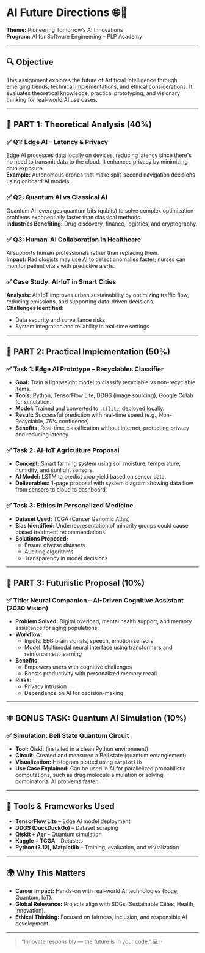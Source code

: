 # AI Future Directions 🌐🚀  
**Theme:** Pioneering Tomorrow’s AI Innovations  
**Program:** AI for Software Engineering – PLP Academy  

---

## 🔍 Objective  
This assignment explores the future of Artificial Intelligence through emerging trends, technical implementations, and ethical considerations. It evaluates theoretical knowledge, practical prototyping, and visionary thinking for real-world AI use cases.

---

## 📘 PART 1: Theoretical Analysis (40%)

### ✅ Q1: Edge AI – Latency & Privacy
Edge AI processes data locally on devices, reducing latency since there's no need to transmit data to the cloud. It enhances privacy by minimizing data exposure.  
**Example:** Autonomous drones that make split-second navigation decisions using onboard AI models.

### ✅ Q2: Quantum AI vs Classical AI
Quantum AI leverages quantum bits (qubits) to solve complex optimization problems exponentially faster than classical methods.  
**Industries Benefiting:** Drug discovery, finance, logistics, and cryptography.

### ✅ Q3: Human-AI Collaboration in Healthcare
AI supports human professionals rather than replacing them.  
**Impact:** Radiologists may use AI to detect anomalies faster; nurses can monitor patient vitals with predictive alerts.

### ✅ Case Study: AI-IoT in Smart Cities
**Analysis:** AI+IoT improves urban sustainability by optimizing traffic flow, reducing emissions, and supporting data-driven decisions.  
**Challenges Identified:**
- Data security and surveillance risks  
- System integration and reliability in real-time settings  

---

## 🧪 PART 2: Practical Implementation (50%)

### ✅ Task 1: Edge AI Prototype – Recyclables Classifier
- **Goal:** Train a lightweight model to classify recyclable vs non-recyclable items.
- **Tools:** Python, TensorFlow Lite, DDGS (image sourcing), Google Colab for simulation.
- **Model:** Trained and converted to `.tflite`, deployed locally.
- **Result:** Successful prediction with real-time speed (e.g., Non-Recyclable, 76% confidence).
- **Benefits:** Real-time classification without internet, protecting privacy and reducing latency.

### ✅ Task 2: AI-IoT Agriculture Proposal
- **Concept:** Smart farming system using soil moisture, temperature, humidity, and sunlight sensors.
- **AI Model:** LSTM to predict crop yield based on sensor data.
- **Deliverables:** 1-page proposal with system diagram showing data flow from sensors to cloud to dashboard.

### ✅ Task 3: Ethics in Personalized Medicine
- **Dataset Used:** TCGA (Cancer Genomic Atlas)
- **Bias Identified:** Underrepresentation of minority groups could cause biased treatment recommendations.
- **Solutions Proposed:**  
  - Ensure diverse datasets  
  - Auditing algorithms  
  - Transparency in model decisions  

---

## 🚀 PART 3: Futuristic Proposal (10%)

### ✅ Title: Neural Companion – AI-Driven Cognitive Assistant (2030 Vision)
- **Problem Solved:** Digital overload, mental health support, and memory assistance for aging populations.
- **Workflow:**  
  - Inputs: EEG brain signals, speech, emotion sensors  
  - Model: Multimodal neural interface using transformers and reinforcement learning  
- **Benefits:**  
  - Empowers users with cognitive challenges  
  - Boosts productivity with personalized memory recall  
- **Risks:**  
  - Privacy intrusion  
  - Dependence on AI for decision-making  

---

## ⚛️ BONUS TASK: Quantum AI Simulation (10%)

### ✅ Simulation: Bell State Quantum Circuit
- **Tool:** Qiskit (installed in a clean Python environment)
- **Circuit:** Created and measured a Bell state (quantum entanglement)
- **Visualization:** Histogram plotted using `matplotlib`
- **Use Case Explained:** Can be used in AI for parallelized probabilistic computations, such as drug molecule simulation or solving combinatorial AI problems faster.

---

## 🧰 Tools & Frameworks Used
- **TensorFlow Lite** – Edge AI model deployment  
- **DDGS (DuckDuckGo)** – Dataset scraping  
- **Qiskit + Aer** – Quantum simulation  
- **Kaggle + TCGA** – Datasets  
- **Python (3.12), Matplotlib** – Training, evaluation, and visualization  

---

## 🌍 Why This Matters

- **Career Impact:** Hands-on with real-world AI technologies (Edge, Quantum, IoT).  
- **Global Relevance:** Projects align with SDGs (Sustainable Cities, Health, Innovation).  
- **Ethical Thinking:** Focused on fairness, inclusion, and responsible AI development.

---

> “Innovate responsibly — the future is in your code.” 💻✨
